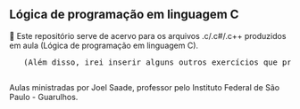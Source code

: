 
## Lógica de programação em linguagem C ##
📖 Este repositório serve de acervo para os arquivos .c/.c#/.c++ produzidos em aula (Lógica de programação em linguagem C).
<br/>
<pre>   (Além disso, irei inserir alguns outros exercícios que produzir através de outras fontes de conhecimento)</pre>
##

Aulas ministradas por Joel Saade, professor pelo Instituto Federal de São Paulo - Guarulhos.
